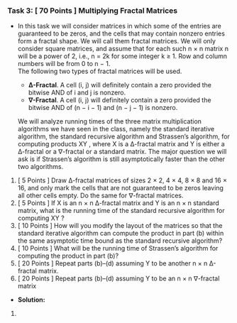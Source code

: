 

### Task 3: [ 70 Points ] Multiplying Fractal Matrices
* In this task we will consider matrices in which some of the entries are guaranteed to be zeros, and the cells that may contain nonzero entries form a fractal shape. We will call them fractal matrices. We will only consider square matrices, and assume that for each such n × n matrix n will be a power of 2, i.e., n = 2k for some integer k ≥ 1. Row and column numbers will be from 0 to n − 1.  
The following two types of fractal matrices will be used.
	* **∆-Fractal**. A cell (i, j) will definitely contain a zero provided the bitwise AND of i and j is nonzero.
	* **∇-Fractal**. A cell (i, j) will definitely contain a zero provided the bitwise AND of (n − i − 1) and (n − j − 1) is nonzero.

	We will analyze running times of the three matrix multiplication algorithms we have seen in the class, namely the standard iterative algorithm, the standard recursive algorithm and Strassen’s algorithm, for computing products XY , where X is a ∆-fractal matrix and Y is either a ∆-fractal or a ∇-fractal or a standard matrix. The major question we will ask is if Strassen’s algorithm is still asymptotically faster than the other two algorithms.
1. [ 5 Points ] Draw ∆-fractal matrices of sizes 2 × 2, 4 × 4, 8 × 8 and 16 × 16, and only mark the cells that are not guaranteed to be zeros leaving all other cells empty. Do the same for ∇-fractal matrices.
2. [ 5 Points ] If X is an n × n ∆-fractal matrix and Y is an n × n standard matrix, what is the running time of the standard recursive algorithm for computing XY ?
3. [ 10 Points ] How will you modify the layout of the matrices so that the standard iterative algorithm can compute the product in part (b) within the same asymptotic time bound as the standard recursive algorithm?
4. [ 10 Points ] What will be the running time of Strassen’s algorithm for computing the product in part (b)?
5. [ 20 Points ] Repeat parts (b)–(d) assuming Y to be another n × n ∆-fractal matrix.
6. [ 20 Points ] Repeat parts (b)–(d) assuming Y to be an n × n ∇-fractal matrix

* **Solution:**
1. 